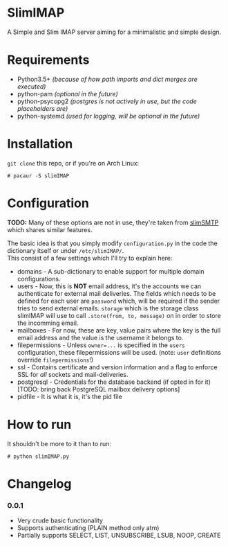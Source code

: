 SlimIMAP
========

A Simple and Slim IMAP server aiming for a minimalistic and simple design.

Requirements
============

 * Python3.5+ *(because of how path imports and dict merges are executed)*
 * python-pam *(optional in the future)*
 * python-psycopg2 *(postgres is not actively in use, but the code placeholders are)*
 * python-systemd *(used for logging, will be optional in the future)*

Installation
============

`git clone` this repo, or if you're on Arch Linux:

    # pacaur -S slimIMAP

Configuration
=============

**TODO:** Many of these options are not in use, they're taken from [slimSMTP](https://github.com/Torxed/slimSMTP) which shares similar features.

The basic idea is that you simply modify `configuration.py` in the code the dictionary itself or under `/etc/slimIMAP/`.<br>
This consist of a few settings which I'll try to explain here:

 * domains         - A sub-dictionary to enable support for multiple domain configurations.
 * users           - Now, this is **NOT** email address, it's the accounts we can authenticate for external mail deliveries.
                     The fields which needs to be defined for each user are `password` which, will be required if the sender tries to send external emails.
                     `storage` which is the storage class slimIMAP will use to call `.store(from, to, message)` on in order to store the incomming email.
 * mailboxes       - For now, these are key, value pairs where the key is the full email address and the value is the username it belongs to.
 * filepermissions - Unless `owner=...` is specified in the `users` configuration, these filepermissions will be used. (note: `user` definitions override `filepermissions`!)
 * ssl             - Contains certificate and version information and a flag to enforce SSL for _all_ sockets and mail-deliveries.
 * postgresql      - Credentials for the database backend (if opted in for it) [TODO: bring back PostgreSQL mailbox delivery options]
 * pidfile         - It is what it is, it's the pid file

 How to run
==========

It shouldn't be more to it than to run:

    # python slimIMAP.py

Changelog
=========

### 0.0.1

 * Very crude basic functionality
 * Supports authenticating (PLAIN method only atm)
 * Partially supports SELECT, LIST, UNSUBSCRIBE, LSUB, NOOP, CREATE
